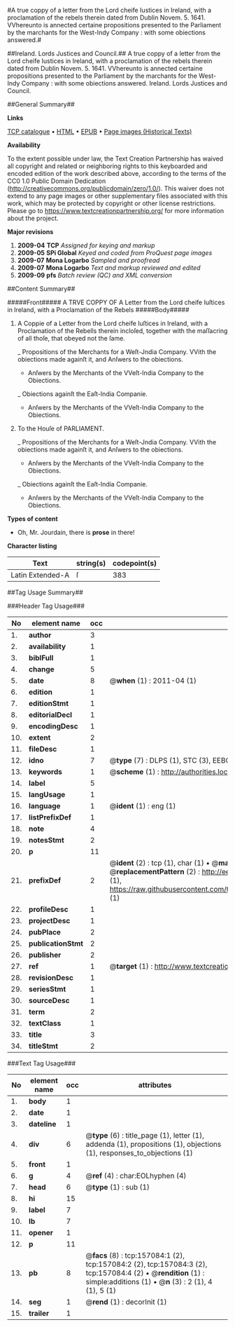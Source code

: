 #A true coppy of a letter from the Lord cheife Iustices in Ireland, with a proclamation of the rebels therein dated from Dublin Novem. 5. 1641. VVhereunto is annected certaine propositions presented to the Parliament by the marchants for the West-Indy Company : with some obiections answered.#

##Ireland. Lords Justices and Council.##
A true coppy of a letter from the Lord cheife Iustices in Ireland, with a proclamation of the rebels therein dated from Dublin Novem. 5. 1641. VVhereunto is annected certaine propositions presented to the Parliament by the marchants for the West-Indy Company : with some obiections answered.
Ireland. Lords Justices and Council.

##General Summary##

**Links**

[TCP catalogue](http://www.ota.ox.ac.uk/tcp/)  • 
[HTML](http://tei.it.ox.ac.uk/tcp/Texts-HTML/free/A94/A94999.html)  • 
[EPUB](http://tei.it.ox.ac.uk/tcp/Texts-EPUB/free/A94/A94999.epub) • 
[Page images (Historical Texts)](https://historicaltexts.jisc.ac.uk/eebo-99872952e)

**Availability**

To the extent possible under law, the Text Creation Partnership has waived all copyright and related or neighboring rights to this keyboarded and encoded edition of the work described above, according to the terms of the CC0 1.0 Public Domain Dedication (http://creativecommons.org/publicdomain/zero/1.0/). This waiver does not extend to any page images or other supplementary files associated with this work, which may be protected by copyright or other license restrictions. Please go to https://www.textcreationpartnership.org/ for more information about the project.

**Major revisions**

1. __2009-04__ __TCP__ *Assigned for keying and markup*
1. __2009-05__ __SPi Global__ *Keyed and coded from ProQuest page images*
1. __2009-07__ __Mona Logarbo__ *Sampled and proofread*
1. __2009-07__ __Mona Logarbo__ *Text and markup reviewed and edited*
1. __2009-09__ __pfs__ *Batch review (QC) and XML conversion*

##Content Summary##

#####Front#####
A TRVE COPPY OF A Letter from the Lord cheife Iuſtices in Ireland, with a Proclamation of the Rebels
#####Body#####

1. A Coppie of a Letter from the Lord cheife Iuſtices in Ireland, with a Proclamation of the Rebells therein incloſed, together with the maſſacring of all thoſe, that obeyed not the ſame.

    _ Propositions of the Merchants for a Weſt-Jndia Company. VVith the obiections made againſt it, and Anſwers to the obiections.

      * Anſwers by the Merchants of the VVeſt-India Company to the Obiections.

    _ Obiections againſt the Eaſt-India Companie.

      * Anſwers by the Merchants of the VVeſt-India Company to the Obiections.

1. To the Houſe of PARLIAMENT.

    _ Propositions of the Merchants for a Weſt-Jndia Company. VVith the obiections made againſt it, and Anſwers to the obiections.

      * Anſwers by the Merchants of the VVeſt-India Company to the Obiections.

    _ Obiections againſt the Eaſt-India Companie.

      * Anſwers by the Merchants of the VVeſt-India Company to the Obiections.

**Types of content**

  * Oh, Mr. Jourdain, there is **prose** in there!

**Character listing**


|Text|string(s)|codepoint(s)|
|---|---|---|
|Latin Extended-A|ſ|383|

##Tag Usage Summary##

###Header Tag Usage###

|No|element name|occ|attributes|
|---|---|---|---|
|1.|__author__|3||
|2.|__availability__|1||
|3.|__biblFull__|1||
|4.|__change__|5||
|5.|__date__|8| @__when__ (1) : 2011-04 (1)|
|6.|__edition__|1||
|7.|__editionStmt__|1||
|8.|__editorialDecl__|1||
|9.|__encodingDesc__|1||
|10.|__extent__|2||
|11.|__fileDesc__|1||
|12.|__idno__|7| @__type__ (7) : DLPS (1), STC (3), EEBO-CITATION (1), PROQUEST (1), VID (1)|
|13.|__keywords__|1| @__scheme__ (1) : http://authorities.loc.gov/ (1)|
|14.|__label__|5||
|15.|__langUsage__|1||
|16.|__language__|1| @__ident__ (1) : eng (1)|
|17.|__listPrefixDef__|1||
|18.|__note__|4||
|19.|__notesStmt__|2||
|20.|__p__|11||
|21.|__prefixDef__|2| @__ident__ (2) : tcp (1), char (1)  •  @__matchPattern__ (2) : ([0-9\-]+):([0-9IVX]+) (1), (.+) (1)  •  @__replacementPattern__ (2) : http://eebo.chadwyck.com/downloadtiff?vid=$1&page=$2 (1), https://raw.githubusercontent.com/textcreationpartnership/Texts/master/tcpchars.xml#$1 (1)|
|22.|__profileDesc__|1||
|23.|__projectDesc__|1||
|24.|__pubPlace__|2||
|25.|__publicationStmt__|2||
|26.|__publisher__|2||
|27.|__ref__|1| @__target__ (1) : http://www.textcreationpartnership.org/docs/. (1)|
|28.|__revisionDesc__|1||
|29.|__seriesStmt__|1||
|30.|__sourceDesc__|1||
|31.|__term__|2||
|32.|__textClass__|1||
|33.|__title__|3||
|34.|__titleStmt__|2||


###Text Tag Usage###

|No|element name|occ|attributes|
|---|---|---|---|
|1.|__body__|1||
|2.|__date__|1||
|3.|__dateline__|1||
|4.|__div__|6| @__type__ (6) : title_page (1), letter (1), addenda (1), propositions (1), objections (1), responses_to_objections (1)|
|5.|__front__|1||
|6.|__g__|4| @__ref__ (4) : char:EOLhyphen (4)|
|7.|__head__|6| @__type__ (1) : sub (1)|
|8.|__hi__|15||
|9.|__label__|7||
|10.|__lb__|7||
|11.|__opener__|1||
|12.|__p__|11||
|13.|__pb__|8| @__facs__ (8) : tcp:157084:1 (2), tcp:157084:2 (2), tcp:157084:3 (2), tcp:157084:4 (2)  •  @__rendition__ (1) : simple:additions (1)  •  @__n__ (3) : 2 (1), 4 (1), 5 (1)|
|14.|__seg__|1| @__rend__ (1) : decorInit (1)|
|15.|__trailer__|1||
